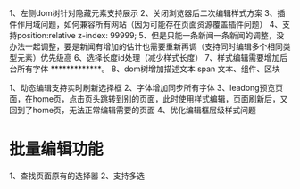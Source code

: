 1、左侧dom树针对隐藏元素支持展示
2、关闭浏览器后二次编辑样式方案
3、插件作用域问题，如何兼容所有网站（因为可能存在页面资源覆盖插件问题）
4、支持position:relative   z-index: 99999;
5、但是只能一条新闻一条新闻的调整，没办法一起调整，要是新闻有增加的估计也需要重新再调（支持同时编辑多个相同类型元素）优先级高
6、选择长度id处理（减少样式长度）
7、样式编辑需要增加后台所有字体 *************。
8、dom树增加描述文本 span 文本、组件、区块

1、动态编辑支持实时刷新选择框
2、字体增加同步所有字体
3、leadong预览页面，在home页，点击页头跳转到别的页面，此时使用样式编辑，页面刷新后，又回到了home页，无法正常编辑需要的页面
4、优化编辑框层级样式问题


# 批量编辑功能
1、查找页面原有的选择器
2、支持多选

